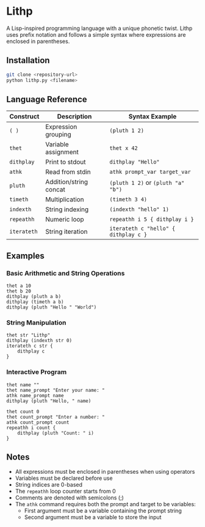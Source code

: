 # Lithp

A Lisp-inspired programming language with a unique phonetic twist. Lithp uses prefix notation and follows a simple syntax where expressions are enclosed in parentheses.

## Installation

```bash
git clone <repository-url>
python lithp.py <filename>
```

## Language Reference

| Construct   | Description            | Syntax Example                       |
| ----------- | ---------------------- | ------------------------------------ |
| `( )`       | Expression grouping    | `(pluth 1 2)`                        |
| `thet`      | Variable assignment    | `thet x 42`                          |
| `dithplay`  | Print to stdout        | `dithplay "Hello"`                   |
| `athk`      | Read from stdin        | `athk prompt_var target_var`         |
| `pluth`     | Addition/string concat | `(pluth 1 2)` or `(pluth "a" "b")`   |
| `timeth`    | Multiplication         | `(timeth 3 4)`                       |
| `indexth`   | String indexing        | `(indexth "hello" 1)`                |
| `repeathh`  | Numeric loop           | `repeathh i 5 { dithplay i }`        |
| `iterateth` | String iteration       | `iterateth c "hello" { dithplay c }` |

## Examples

### Basic Arithmetic and String Operations

```lithp
thet a 10
thet b 20
dithplay (pluth a b)
dithplay (timeth a b)
dithplay (pluth "Hello " "World")
```

### String Manipulation

```lithp
thet str "Lithp"
dithplay (indexth str 0)
iterateth c str {
    dithplay c
}
```

### Interactive Program

```lithp
thet name ""
thet name_prompt "Enter your name: "
athk name_prompt name
dithplay (pluth "Hello, " name)

thet count 0
thet count_prompt "Enter a number: "
athk count_prompt count
repeathh i count {
    dithplay (pluth "Count: " i)
}
```

## Notes

- All expressions must be enclosed in parentheses when using operators
- Variables must be declared before use
- String indices are 0-based
- The `repeathh` loop counter starts from 0
- Comments are denoted with semicolons (;)
- The `athk` command requires both the prompt and target to be variables:
  - First argument must be a variable containing the prompt string
  - Second argument must be a variable to store the input
